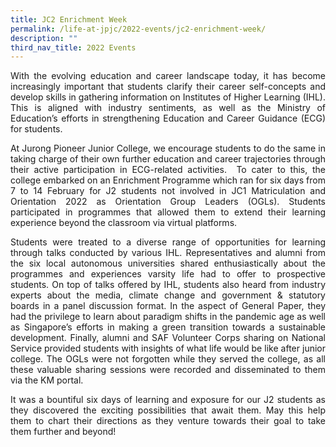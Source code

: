 ```yaml
---
title: JC2 Enrichment Week
permalink: /life-at-jpjc/2022-events/jc2-enrichment-week/
description: ""
third_nav_title: 2022 Events
---
```

<div align=justify>
<p>
With the evolving education and career landscape today, it has become increasingly important that students clarify their career self-concepts and develop skills in gathering information on Institutes of Higher Learning (IHL). This is aligned with industry sentiments, as well as the Ministry of Education’s efforts in strengthening Education and Career Guidance (ECG) for students.</p>

<p>
At Jurong Pioneer Junior College, we encourage students to do the same in taking charge of their own further education and career trajectories through their active participation in ECG-related activities.  To cater to this, the college embarked on an Enrichment Programme which ran for six days from 7 to 14 February for J2 students not involved in JC1 Matriculation and Orientation 2022 as Orientation Group Leaders (OGLs). Students participated in programmes that allowed them to extend their learning experience beyond the classroom via virtual platforms.</p>

<p>
Students were treated to a diverse range of opportunities for learning through talks conducted by various IHL. Representatives and alumni from the six local autonomous universities shared enthusiastically about the programmes and experiences varsity life had to offer to prospective students. On top of talks offered by IHL, students also heard from industry experts about the media, climate change and government & statutory boards in a panel discussion format. In the aspect of General Paper, they had the privilege to learn about paradigm shifts in the pandemic age as well as Singapore’s efforts in making a green transition towards a sustainable development. Finally, alumni and SAF Volunteer Corps sharing on National Service provided students with insights of what life would be like after junior college. The OGLs were not forgotten while they served the college, as all these valuable sharing sessions were recorded and disseminated to them via the KM portal.</p>

<p>
It was a bountiful six days of learning and exposure for our J2 students as they discovered the exciting possibilities that await them. May this help them to chart their directions as they venture towards their goal to take them further and beyond!</p>